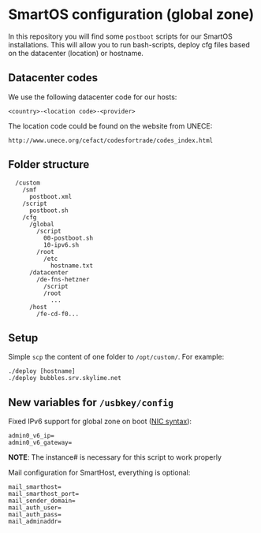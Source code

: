# SmartOS configuration (global zone)

In this repository you will find some `postboot` scripts for our SmartOS
installations. This will allow you to run bash-scripts, deploy cfg files
based on the datacenter (location) or hostname.

## Datacenter codes

We use the following datacenter code for our hosts:

	<country>-<location code>-<provider>
	
The location code could be found on the website from UNECE:

	http://www.unece.org/cefact/codesfortrade/codes_index.html

## Folder structure

```
  /custom
    /smf
      postboot.xml
    /script
      postboot.sh
    /cfg
      /global
        /script
          00-postboot.sh
          10-ipv6.sh
        /root
          /etc
            hostname.txt
      /datacenter
        /de-fns-hetzner
          /script
          /root
            ...
      /host
        /fe-cd-f0...
```

## Setup

Simple `scp` the content of one folder to `/opt/custom/`. For example:

	./deploy [hostname]
	./deploy bubbles.srv.skylime.net

## New variables for `/usbkey/config`

Fixed IPv6 support for global zone on boot ([NIC syntax](http://wiki.smartos.org/display/DOC/extra+configuration+options#extraconfigurationoptions-AdditionalNICs)):

	admin0_v6_ip=
	admin0_v6_gateway=

**NOTE**: The instance# is necessary for this script to work properly

Mail configuration for SmartHost, everything is optional:

	mail_smarthost=
	mail_smarthost_port=
	mail_sender_domain=
	mail_auth_user=
	mail_auth_pass=
	mail_adminaddr=
